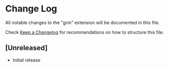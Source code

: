 # Change Log

All notable changes to the "grm" extension will be documented in this file.

Check [Keep a Changelog](http://keepachangelog.com/) for recommendations on how to structure this file.

## [Unreleased]

- Initial release